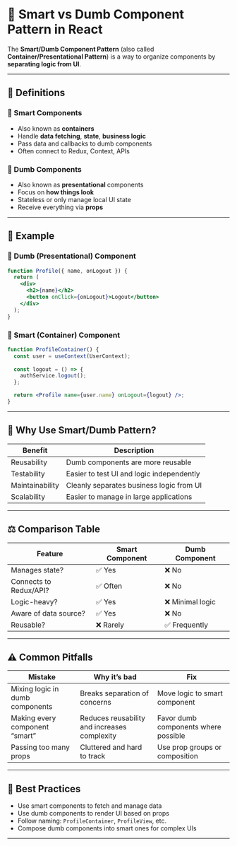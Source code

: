 
# 🧠 Smart vs Dumb Component Pattern in React

The **Smart/Dumb Component Pattern** (also called **Container/Presentational Pattern**) is a way to organize components by **separating logic from UI**.

---

## 📌 Definitions

### 🧠 Smart Components
- Also known as **containers**
- Handle **data fetching**, **state**, **business logic**
- Pass data and callbacks to dumb components
- Often connect to Redux, Context, APIs

### 🎨 Dumb Components
- Also known as **presentational** components
- Focus on **how things look**
- Stateless or only manage local UI state
- Receive everything via **props**

---

## 🧪 Example

### 🎨 Dumb (Presentational) Component

```jsx
function Profile({ name, onLogout }) {
  return (
    <div>
      <h2>{name}</h2>
      <button onClick={onLogout}>Logout</button>
    </div>
  );
}
```

### 🧠 Smart (Container) Component

```jsx
function ProfileContainer() {
  const user = useContext(UserContext);
  
  const logout = () => {
    authService.logout();
  };

  return <Profile name={user.name} onLogout={logout} />;
}
```

---

## 🎯 Why Use Smart/Dumb Pattern?

| Benefit               | Description                                |
|------------------------|--------------------------------------------|
| Reusability            | Dumb components are more reusable          |
| Testability            | Easier to test UI and logic independently  |
| Maintainability        | Cleanly separates business logic from UI   |
| Scalability            | Easier to manage in large applications     |

---

## ⚖️ Comparison Table

| Feature                | Smart Component       | Dumb Component             |
|------------------------|-----------------------|----------------------------|
| Manages state?         | ✅ Yes                | ❌ No                      |
| Connects to Redux/API? | ✅ Often              | ❌ No                      |
| Logic-heavy?           | ✅ Yes                | ❌ Minimal logic           |
| Aware of data source?  | ✅ Yes                | ❌ No                      |
| Reusable?              | ❌ Rarely             | ✅ Frequently              |

---

## ⚠️ Common Pitfalls

| Mistake | Why it’s bad | Fix |
|--------|---------------|-----|
| Mixing logic in dumb components | Breaks separation of concerns | Move logic to smart component |
| Making every component “smart” | Reduces reusability and increases complexity | Favor dumb components where possible |
| Passing too many props | Cluttered and hard to track | Use prop groups or composition |

---

## 🧠 Best Practices

- Use smart components to fetch and manage data
- Use dumb components to render UI based on props
- Follow naming: `ProfileContainer`, `ProfileView`, etc.
- Compose dumb components into smart ones for complex UIs

---

